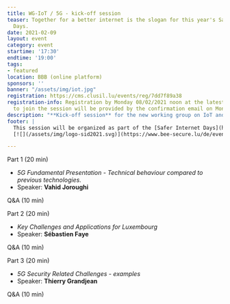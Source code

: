 ```yaml
---
title: WG-IoT / 5G - kick-off session
teaser: Together for a better internet is the slogan for this year's Safer Internet
  Days.
date: 2021-02-09
layout: event
category: event
startime: '17:30'
endtime: '19:00'
tags:
- featured
location: BBB (online platform)
sponsors: ''
banner: "/assets/img/iot.jpg"
registration: https://cms.clusil.lu/events/reg/7dd7f89a38
registration-info: Registration by Monday 08/02/2021 noon at the latest. The link
  to join the session will be provided by the confirmation email on Monday 08/02/2021.
description: "**Kick-off session** for the new working group on IoT and 5G."
footer: |
  This session will be organized as part of the [Safer Internet Days](https://www.bee-secure.lu/de/event/safer-internet-day-2021/), which is organized every year since 2004 in February and it is now celebrated in approximately 170 countries worldwide.
  [![](/assets/img/logo-sid2021.svg)](https://www.bee-secure.lu/de/event/safer-internet-day-2021/)

---
```

Part 1 (20 min)

* _5G Fundamental Presentation - Technical behaviour compared to previous technologies._
* Speaker: **Vahid Joroughi**

Q&A (10 min)

Part 2 (20 min)

* _Key Challenges and Applications for Luxembourg_
* Speaker: **Sébastien Faye**

Q&A (10 min)

Part 3 (20 min)

* _5G Security Related Challenges - examples_
* Speaker: **Thierry Grandjean**

Q&A (10 min)
